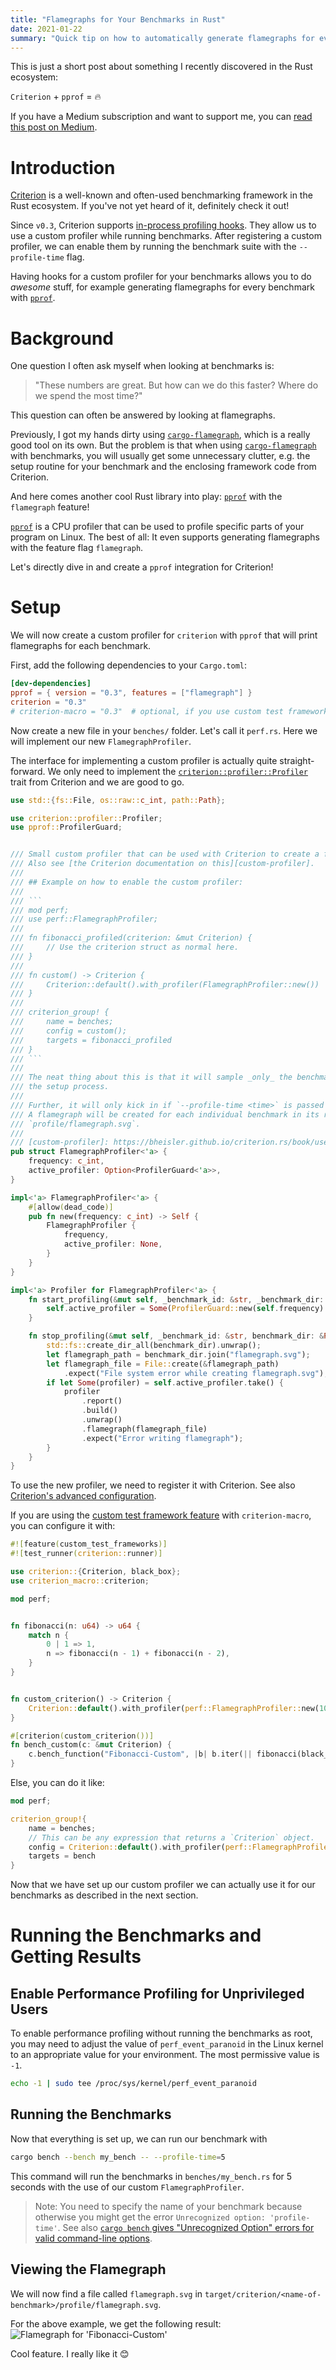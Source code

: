 ```yaml
---
title: "Flamegraphs for Your Benchmarks in Rust"
date: 2021-01-22
summary: "Quick tip on how to automatically generate flamegraphs for every Criterion benchmark with pprof and in-process profiling hooks."
---
```


This is just a short post about something I recently discovered in the Rust ecosystem:

`Criterion` + `pprof` = 🔥

If you have a Medium subscription and want to support me, you can [read this post on Medium][medium-post].


# Introduction

[Criterion][criterion] is a well-known and often-used benchmarking framework in the Rust ecosystem.
If you've not yet heard of it, definitely check it out!

Since `v0.3`, Criterion supports [in-process profiling hooks][profiling-hooks].
They allow us to use a custom profiler while running benchmarks.
After registering a custom profiler, we can enable them by running the benchmark suite with the `--profile-time` flag.

Having hooks for a custom profiler for your benchmarks allows you to do _awesome_ stuff, for example generating flamegraphs for every benchmark with [`pprof`][pprof].


# Background

One question I often ask myself when looking at benchmarks is:

> "These numbers are great. But how can we do this faster? Where do we spend the most time?"

This question can often be answered by looking at flamegraphs.

Previously, I got my hands dirty using [`cargo-flamegraph`][cargo-flamegraph], which is a really good tool on its own.
But the problem is that when using [`cargo-flamegraph`][cargo-flamegraph] with benchmarks, you will usually get some unnecessary clutter, e.g. the setup routine for your benchmark and the enclosing framework code from Criterion.

And here comes another cool Rust library into play: [`pprof`][pprof] with the `flamegraph` feature!

[`pprof`][pprof] is a CPU profiler that can be used to profile specific parts of your program on Linux.
The best of all: It even supports generating flamegraphs with the feature flag `flamegraph`.


Let's directly dive in and create a `pprof` integration for Criterion!


# Setup

We will now create a custom profiler for `criterion` with `pprof` that will print flamegraphs for each benchmark.

First, add the following dependencies to your `Cargo.toml`:
```toml
[dev-dependencies]
pprof = { version = "0.3", features = ["flamegraph"] }
criterion = "0.3"
# criterion-macro = "0.3"  # optional, if you use custom test frameworks
```

Now create a new file in your `benches/` folder. Let's call it `perf.rs`.
Here we will implement our new `FlamegraphProfiler`.

The interface for implementing a custom profiler is actually quite straight-forward.
We only need to implement the [`criterion::profiler::Profiler`][criterion-profiler-trait] trait from Criterion and we are good to go.


```rust
use std::{fs::File, os::raw::c_int, path::Path};

use criterion::profiler::Profiler;
use pprof::ProfilerGuard;


/// Small custom profiler that can be used with Criterion to create a flamegraph for benchmarks.
/// Also see [the Criterion documentation on this][custom-profiler].
///
/// ## Example on how to enable the custom profiler:
///
/// ```
/// mod perf;
/// use perf::FlamegraphProfiler;
///
/// fn fibonacci_profiled(criterion: &mut Criterion) {
///     // Use the criterion struct as normal here.
/// }
///
/// fn custom() -> Criterion {
///     Criterion::default().with_profiler(FlamegraphProfiler::new())
/// }
///
/// criterion_group! {
///     name = benches;
///     config = custom();
///     targets = fibonacci_profiled
/// }
/// ```
///
/// The neat thing about this is that it will sample _only_ the benchmark, and not other stuff like
/// the setup process.
///
/// Further, it will only kick in if `--profile-time <time>` is passed to the benchmark binary.
/// A flamegraph will be created for each individual benchmark in its report directory under
/// `profile/flamegraph.svg`.
///
/// [custom-profiler]: https://bheisler.github.io/criterion.rs/book/user_guide/profiling.html#implementing-in-process-profiling-hooks
pub struct FlamegraphProfiler<'a> {
    frequency: c_int,
    active_profiler: Option<ProfilerGuard<'a>>,
}

impl<'a> FlamegraphProfiler<'a> {
    #[allow(dead_code)]
    pub fn new(frequency: c_int) -> Self {
        FlamegraphProfiler {
            frequency,
            active_profiler: None,
        }
    }
}

impl<'a> Profiler for FlamegraphProfiler<'a> {
    fn start_profiling(&mut self, _benchmark_id: &str, _benchmark_dir: &Path) {
        self.active_profiler = Some(ProfilerGuard::new(self.frequency).unwrap());
    }

    fn stop_profiling(&mut self, _benchmark_id: &str, benchmark_dir: &Path) {
        std::fs::create_dir_all(benchmark_dir).unwrap();
        let flamegraph_path = benchmark_dir.join("flamegraph.svg");
        let flamegraph_file = File::create(&flamegraph_path)
            .expect("File system error while creating flamegraph.svg");
        if let Some(profiler) = self.active_profiler.take() {
            profiler
                .report()
                .build()
                .unwrap()
                .flamegraph(flamegraph_file)
                .expect("Error writing flamegraph");
        }
    }
}
```

To use the new profiler, we need to register it with Criterion.
See also [Criterion's advanced configuration][criterion-config].

If you are using the [custom test framework feature][criterion-custom-test-framework] with `criterion-macro`, you can configure it with:

```rust
#![feature(custom_test_frameworks)]
#![test_runner(criterion::runner)]

use criterion::{Criterion, black_box};
use criterion_macro::criterion;

mod perf;


fn fibonacci(n: u64) -> u64 {
    match n {
        0 | 1 => 1,
        n => fibonacci(n - 1) + fibonacci(n - 2),
    }
}


fn custom_criterion() -> Criterion {
    Criterion::default().with_profiler(perf::FlamegraphProfiler::new(100))
}

#[criterion(custom_criterion())]
fn bench_custom(c: &mut Criterion) {
    c.bench_function("Fibonacci-Custom", |b| b.iter(|| fibonacci(black_box(20))));
}
```

Else, you can do it like:

```rust
mod perf;

criterion_group!{
    name = benches;
    // This can be any expression that returns a `Criterion` object.
    config = Criterion::default().with_profiler(perf::FlamegraphProfiler::new(100);
    targets = bench
}
```

Now that we have set up our custom profiler we can actually use it for our benchmarks as described in the next section.


# Running the Benchmarks and Getting Results

## Enable Performance Profiling for Unprivileged Users
To enable performance profiling without running the benchmarks as root, you may need to adjust the value of `perf_event_paranoid` in the Linux kernel to an appropriate value for your environment. The most permissive value is `-1`.
```bash
echo -1 | sudo tee /proc/sys/kernel/perf_event_paranoid
```

## Running the Benchmarks
Now that everything is set up, we can run our benchmark with 
```bash
cargo bench --bench my_bench -- --profile-time=5
```
This command will run the benchmarks in `benches/my_bench.rs` for 5 seconds with the use of our custom `FlamegraphProfiler`.

> Note: You need to specify the name of your benchmark because otherwise you might get the error `Unrecognized option: 'profile-time'`.
> See also [`cargo bench` gives "Unrecognized Option" errors for valid command-line options][criterion-unrecognized-option].


## Viewing the Flamegraph

We will now find a file called `flamegraph.svg` in `target/criterion/<name-of-benchmark>/profile/flamegraph.svg`.

For the above example, we get the following result:
![Flamegraph for 'Fibonacci-Custom'](./flamegraph.svg)

Cool feature. I really like it 😊






[criterion]: https://github.com/bheisler/criterion.rs
[profiling-hooks]: https://bheisler.github.io/criterion.rs/book/user_guide/profiling.html#implementing-in-process-profiling-hooks
[cargo-flamegraph]: https://github.com/flamegraph-rs/flamegraph
[pprof]: https://crates.io/crates/pprof
[criterion-config]: https://bheisler.github.io/criterion.rs/book/user_guide/advanced_configuration.html
[criterion-custom-test-framework]: https://bheisler.github.io/criterion.rs/book/user_guide/custom_test_framework.html
[criterion-unrecognized-option]: https://bheisler.github.io/criterion.rs/book/faq.html#cargo-bench-gives-unrecognized-option-errors-for-valid-command-line-options
[criterion-profiler-trait]: https://docs.rs/criterion/*/criterion/profiler/trait.Profiler.html
[medium-post]: https://jibbow.medium.com/automatic-flamegraphs-for-benchmarks-with-criterion-f8e59499cc2a